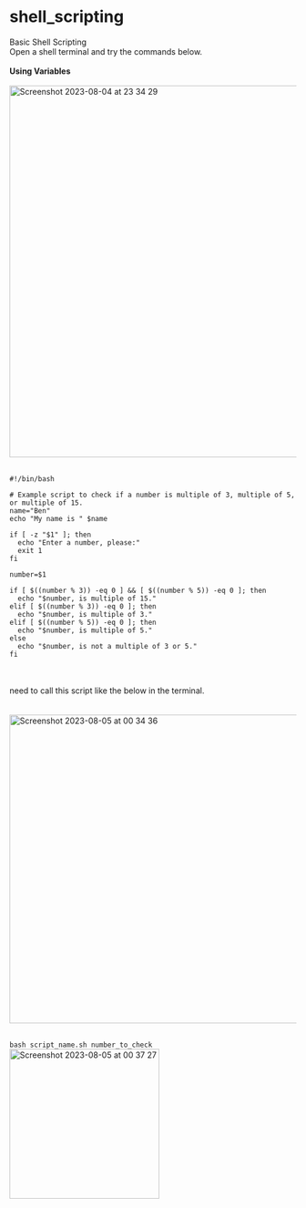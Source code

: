 # shell_scripting
Basic Shell Scripting<br>
Open a shell terminal and try the commands below.<br><br>
**Using Variables**<br><br>
<img width="653" alt="Screenshot 2023-08-04 at 23 34 29" src="https://github.com/EryEr/shell_scripting/assets/138815393/71bc2dd3-c1e2-44f5-9645-93e8cf84040c"><br><br>

```
#!/bin/bash

# Example script to check if a number is multiple of 3, multiple of 5, or multiple of 15.
name="Ben"
echo "My name is " $name

if [ -z "$1" ]; then
  echo "Enter a number, please:"
  exit 1
fi

number=$1

if [ $((number % 3)) -eq 0 ] && [ $((number % 5)) -eq 0 ]; then
  echo "$number, is multiple of 15."
elif [ $((number % 3)) -eq 0 ]; then
  echo "$number, is multiple of 3."
elif [ $((number % 5)) -eq 0 ]; then
  echo "$number, is multiple of 5."
else
  echo "$number, is not a multiple of 3 or 5."
fi
```
<br><br>
need to call this script like the below in the terminal.<br><br>
<br>
<img width="542" alt="Screenshot 2023-08-05 at 00 34 36" src="https://github.com/EryEr/shell_scripting/assets/138815393/9d5b084e-0454-4f22-92a7-632d32377e83"><br><br>

`bash script_name.sh number_to_check`<br>
<img width="263" alt="Screenshot 2023-08-05 at 00 37 27" src="https://github.com/EryEr/shell_scripting/assets/138815393/831b3b7e-0fce-4b10-a620-8886eb80f1ea"><br>


